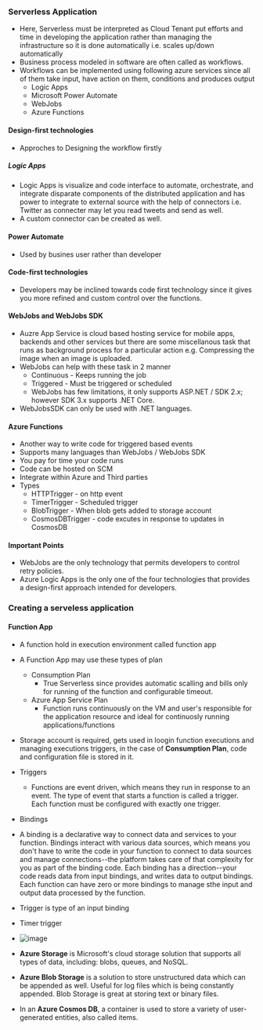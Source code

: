 ### Serverless Application

- Here, Serverless must be interpreted as Cloud Tenant put efforts and time in developing the application rather than managing the infrastructure so it is done automatically i.e. scales up/down automatically
- Business process modeled in software are often called as workflows.
- Workflows can be implemented using following azure services since all of them take input, have action
on them, conditions and produces output
  - Logic Apps
  - Microsoft Power Automate
  - WebJobs
  - Azure Functions
    
#### Design-first technologies
- Approches to Designing the workflow firstly 

##### Logic Apps 
- Logic Apps is visualize and code interface to automate, orchestrate, and integrate disparate components of the distributed application and has power to integrate to external source with the help of connectors i.e. Twitter as connecter may let you read tweets and send as well.
- A custom connector can be created as well.

#### Power Automate
- Used by busines user rather than developer
#### Code-first technologies 
- Developers may be inclined towards code first technology since it gives you more refined and custom control over the functions.

#### WebJobs and WebJobs SDK
- Auzre App Service is cloud based hosting service for mobile apps, backends and other services but there are some miscellanous task that runs as background process for a particular action e.g. Compressing the image when an image is uploaded.
- WebJobs can help with these task in 2 manner
  - Continuous - Keeps running the job 
  - Triggered - Must be triggered or scheduled
  - WebJobs has few limitations, it only supports ASP.NET / SDK 2.x; however SDK 3.x supports .NET Core.
- WebJobsSDK can only be used with .NET languages.

#### Azure Functions 
- Another way to write code for triggered based events
- Supports many languages than WebJobs / WebJobs SDK
- You pay for time your code runs
- Code can be hosted on SCM 
- Integrate within Azure and Third parties
- Types 
  - HTTPTrigger - on http event
  - TimerTrigger - Scheduled trigger
  - BlobTrigger - When blob gets added to storage account
  - CosmosDBTrigger - code excutes in response to updates in CosmosDB

#### Important Points
- WebJobs are the only technology that permits developers to control retry policies.
- Azure Logic Apps is the only one of the four technologies that provides a design-first approach intended for developers.


### Creating a serveless application

#### Function App 
- A function hold in execution environment called function app
- A Function App may use these types of plan
  - Consumption Plan
    - True Serverless since provides automatic scalling and bills only for running of the function and configurable timeout.
  - Azure App Service Plan 
    - Function runs continuously on the VM and user's responsible for the application resource and ideal for continuosly running applications/functions
- Storage account is required, gets used in loogin function executions and managing executions triggers, in the case of **Consumption Plan**, code and configuration file is stored in it.
- Triggers
  - Functions are event driven, which means they run in response to an event. The type of event that starts a function is called a trigger. Each function must be configured with exactly one trigger.
- Bindings
 - A binding is a declarative way to connect data and services to your function. Bindings interact with various data sources, which means you don't have to write the code in your function to connect to data sources and manage connections--the platform takes care of that complexity for you as part of the binding code. Each binding has a direction--your code reads data from input bindings, and writes data to output bindings. Each function can have zero or more bindings to manage sthe input and output data processed by the function.
 - Trigger is type of an input binding
 - Timer trigger
  - ![image](https://user-images.githubusercontent.com/36666451/144472301-a888bd70-f994-427e-b151-73f245d6555d.png)

- **Azure Storage** is Microsoft's cloud storage solution that supports all types of data, including: blobs, queues, and NoSQL.

- **Azure Blob Storage** is a solution to store unstructured data which can be appended as well. Useful for log files which is being constantly appended. Blob Storage is great at storing text or binary files.

- In an **Azure Cosmos DB**, a container is used to store a variety of user-generated entities, also called items.
